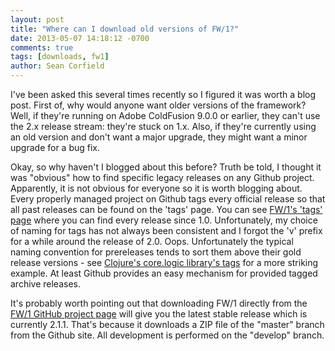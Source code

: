 ```yaml
---
layout: post
title: "Where can I download old versions of FW/1?"
date: 2013-05-07 14:18:12 -0700
comments: true
tags: [downloads, fw1]
author: Sean Corfield
---
```

I've been asked this several times recently so I figured it was worth a blog post. First of, why would anyone want older versions of the framework? Well, if they're running on Adobe ColdFusion 9.0.0 or earlier, they can't use the 2.x release stream: they're stuck on 1.x. Also, if they're currently using an old version and don't want a major upgrade, they might want a minor upgrade for a bug fix.<!-- more -->

Okay, so why haven't I blogged about this before? Truth be told, I thought it was "obvious" how to find specific legacy releases on any Github project. Apparently, it is not obvious for everyone so it is worth blogging about. Every properly managed project on Github tags every official release so that all past releases can be found on the 'tags' page. You can see [FW/1's 'tags' page](https://github.com/framework-one/fw1/tags) where you can find every release since 1.0. Unfortunately, my choice of naming for tags has not always been consistent and I forgot the 'v' prefix for a while around the release of 2.0. Oops. Unfortunately the typical naming convention for prereleases tends to sort them above their gold release versions - see [Clojure's core.logic library's tags](https://github.com/clojure/core.logic/tags) for a more striking example. At least Github provides an easy mechanism for provided tagged archive releases.

It's probably worth pointing out that downloading FW/1 directly from the [FW/1 GitHub project page](https://github.com/framework-one/fw1) will give you the latest stable release which is currently 2.1.1. That's because it downloads a ZIP file of the "master" branch from the Github site. All development is performed on the "develop" branch.
